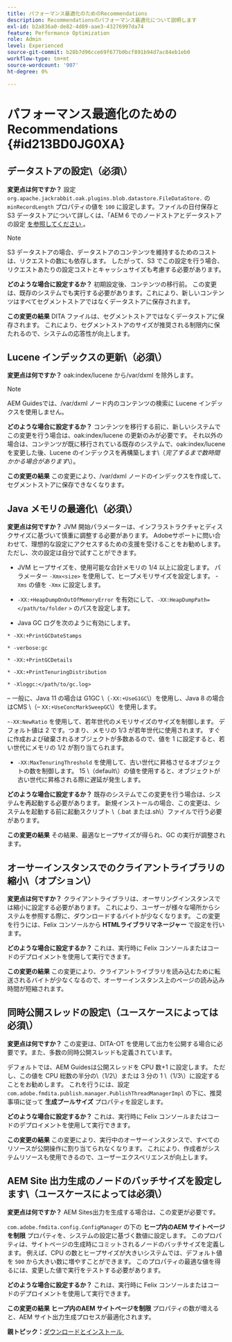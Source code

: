 ```yaml
---
title: パフォーマンス最適化のためのRecommendations
description: Recommendationsのパフォーマンス最適化について説明します
exl-id: b2a836a0-de82-4d89-aae3-43276997da74
feature: Performance Optimization
role: Admin
level: Experienced
source-git-commit: b28b7d96cce69f677b0bcf891b94d7ac84eb1eb0
workflow-type: tm+mt
source-wordcount: '907'
ht-degree: 0%

---
```


# パフォーマンス最適化のためのRecommendations {#id213BD0JG0XA}

## データストアの設定\（必須\）

**変更点は何ですか？**
設定 `org.apache.jackrabbit.oak.plugins.blob.datastore.FileDataStore.` の `minRecordLength` プロパティの値を `100` に設定します。ファイルの日付保存と S3 データストアについて詳しくは、「AEM 6 でのノードストアとデータストアの設定 [&#x200B; を参照してください &#x200B;](https://helpx.adobe.com/jp/experience-manager/6-5/sites/deploying/using/data-store-config.html)。

>[!NOTE]
>
> S3 データストアの場合、データストアのコンテンツを維持するためのコストは、リクエストの数にも依存します。 したがって、S3 でこの設定を行う場合、リクエストあたりの設定コストとキャッシュサイズも考慮する必要があります。

**どのような場合に設定するか？**
初期設定後、コンテンツの移行前。 この変更は、既存のシステムでも実行する必要があります。これにより、新しいコンテンツはすべてセグメントストアではなくデータストアに保存されます。

**この変更の結果**
DITA ファイルは、セグメントストアではなくデータストアに保存されます。 これにより、セグメントストアのサイズが推奨される制限内に保たれるので、システムの応答性が向上します。

## Lucene インデックスの更新\（必須\）

**変更点は何ですか？**
oak:index/lucene から/var/dxml を除外します。

>[!NOTE]
>
> AEM Guidesでは、/var/dxml ノード内のコンテンツの検索に Lucene インデックスを使用しません。

**どのような場合に設定するか？**
コンテンツを移行する前に、新しいシステムでこの変更を行う場合は、oak:index/lucene の更新のみが必要です。 それ以外の場合は、コンテンツが既に移行されている既存のシステムで、oak:index/lucene を変更した後、Lucene のインデックスを再構築します\（*完了するまで数時間かかる場合があります*\）。

**この変更の結果**
この変更により、/var/dxml ノードのインデックスを作成して、セグメントストアに保存できなくなります。

## Java メモリの最適化\（必須\）

**変更点は何ですか？**
JVM 開始パラメーターは、インフラストラクチャとディスクサイズに基づいて慎重に調整する必要があります。 Adobeサポートに問い合わせて、理想的な設定にアクセスするための支援を受けることをお勧めします。 ただし、次の設定は自分で試すことができます。

- JVM ヒープサイズを、使用可能な合計メモリの 1/4 以上に設定します。 パラメーター `-Xmx<size>` を使用して、ヒープメモリサイズを設定します。 -`Xms` の値を `-Xmx` に設定します。

- `-XX:+HeapDumpOnOutOfMemoryError` を有効にして、`-XX:HeapDumpPath=</path/to/folder` `>` のパスを設定します。

- Java GC ログを次のように有効にします。

`* -XX:+PrintGCDateStamps`

`* -verbose:gc`

`* -XX:+PrintGCDetails`

`* -XX:+PrintTenuringDistribution`

`* -Xloggc:</path/to/gc.log>`

 – 一般に、Java 11 の場合は G1GC \（`-XX:+UseG1GC`\）を使用し、Java 8 の場合はCMS \（– `XX:+UseConcMarkSweepGC`\）を使用します。

-`-XX:NewRatio` を使用して、若年世代のメモリサイズのサイズを制御します。 デフォルト値は 2 です。つまり、メモリの 1/3 が若年世代に使用されます。 すぐに作成および破棄されるオブジェクトが多数あるので、値を 1 に設定すると、若い世代にメモリの 1/2 が割り当てられます。

- `-XX:MaxTenuringThreshold` を使用して、古い世代に昇格させるオブジェクトの数を制御します。 15 \（default\）の値を使用すると、オブジェクトが古い世代に昇格される際に遅延が発生します。

**どのような場合に設定するか？**
既存のシステムでこの変更を行う場合は、システムを再起動する必要があります。 新規インストールの場合、この変更は、システムを起動する前に起動スクリプト \（.bat または.sh\）ファイルで行う必要があります。

**この変更の結果**
その結果、最適なヒープサイズが得られ、GC の実行が調整されます。

## オーサーインスタンスでのクライアントライブラリの縮小\（オプション\）

**変更点は何ですか？**
クライアントライブラリは、オーサリングインスタンスでは縮小に設定する必要があります。 これにより、ユーザーが様々な場所からシステムを参照する際に、ダウンロードするバイトが少なくなります。 この変更を行うには、Felix コンソールから **HTMLライブラリマネージャー** で設定を行います。

**どのような場合に設定するか？**
これは、実行時に Felix コンソールまたはコードのデプロイメントを使用して実行できます。

**この変更の結果**
この変更により、クライアントライブラリを読み込むために転送されるバイトが少なくなるので、オーサーインスタンス上のページの読み込み時間が短縮されます。

## 同時公開スレッドの設定\（ユースケースによっては必須\）

**変更点は何ですか？**
この変更は、DITA-OT を使用して出力を公開する場合に必要です。また、多数の同時公開スレッドも定義されています。

デフォルトでは、AEM Guidesは公開スレッドを CPU 数+1 に設定します。 ただし、この値を CPU 総数の半分の\（1/2\）または 3 分の 1 \（1/3\）に設定することをお勧めします。 これを行うには、設定 `com.adobe.fmdita.publish.manager.PublishThreadManagerImpl` の下に、推奨事項に従って **生成プールサイズ** プロパティを設定します。

**どのような場合に設定するか？**
これは、実行時に Felix コンソールまたはコードのデプロイメントを使用して実行できます。

**この変更の結果**
この変更により、実行中のオーサーインスタンスで、すべてのリソースが公開操作に割り当てられなくなります。 これにより、作成者がシステムリソースも使用できるので、ユーザーエクスペリエンスが向上します。

## AEM Site 出力生成のノードのバッチサイズを設定します\（ユースケースによっては必須\）

**変更点は何ですか？**
AEM Sites出力を生成する場合は、この変更が必要です。

`com.adobe.fmdita.config.ConfigManager` の下の **ヒープ内のAEM サイトページを制限** プロパティを、システムの設定に基づく数値に設定します。 このプロパティは、サイトページの生成時にコミットされるノードのバッチサイズを定義します。 例えば、CPU の数とヒープサイズが大きいシステムでは、デフォルト値を `500` から大きい数に増やすことができます。 このプロパティの最適な値を得るには、変更した値で実行をテストする必要があります。

**どのような場合に設定するか？**
これは、実行時に Felix コンソールまたはコードのデプロイメントを使用して実行できます。

**この変更の結果**
**ヒープ内のAEM サイトページを制限** プロパティの数が増えると、AEM サイト出力生成プロセスが最適化されます。


**親トピック：**&#x200B;[&#x200B; ダウンロードとインストール &#x200B;](download-install.md)
